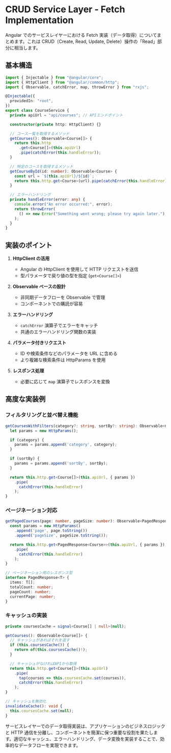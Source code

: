# CRUD Service Layer - Fetch Implementation

Angular でのサービスレイヤーにおける Fetch 実装（データ取得）についてまとめます。これは CRUD（Create, Read, Update, Delete）操作の「Read」部分に相当します。

## 基本構造

```typescript
import { Injectable } from "@angular/core";
import { HttpClient } from "@angular/common/http";
import { Observable, catchError, map, throwError } from "rxjs";

@Injectable({
  providedIn: "root",
})
export class CourseService {
  private apiUrl = "api/courses"; // APIエンドポイント

  constructor(private http: HttpClient) {}

  // コース一覧を取得するメソッド
  getCourses(): Observable<Course[]> {
    return this.http
      .get<Course[]>(this.apiUrl)
      .pipe(catchError(this.handleError));
  }

  // 特定のコースを取得するメソッド
  getCourseById(id: number): Observable<Course> {
    const url = `${this.apiUrl}/${id}`;
    return this.http.get<Course>(url).pipe(catchError(this.handleError));
  }

  // エラーハンドリング
  private handleError(error: any) {
    console.error("An error occurred:", error);
    return throwError(
      () => new Error("Something went wrong; please try again later.")
    );
  }
}
```

## 実装のポイント

1. **HttpClient の活用**

   - Angular の HttpClient を使用して HTTP リクエストを送信
   - 型パラメータで戻り値の型を指定 (`get<Course[]>`)

2. **Observable ベースの設計**

   - 非同期データフローを Observable で管理
   - コンポーネントでの購読が容易

3. **エラーハンドリング**

   - `catchError` 演算子でエラーをキャッチ
   - 共通のエラーハンドリング関数の実装

4. **パラメータ付きリクエスト**

   - ID や検索条件などのパラメータを URL に含める
   - より複雑な検索条件は HttpParams を使用

5. **レスポンス処理**
   - 必要に応じて `map` 演算子でレスポンスを変換

## 高度な実装例

### フィルタリングと並べ替え機能

```typescript
getCoursesWithFilters(category?: string, sortBy?: string): Observable<Course[]> {
  let params = new HttpParams();

  if (category) {
    params = params.append('category', category);
  }

  if (sortBy) {
    params = params.append('sortBy', sortBy);
  }

  return this.http.get<Course[]>(this.apiUrl, { params })
    .pipe(
      catchError(this.handleError)
    );
}
```

### ページネーション対応

```typescript
getPagedCourses(page: number, pageSize: number): Observable<PagedResponse<Course>> {
  const params = new HttpParams()
    .append('page', page.toString())
    .append('pageSize', pageSize.toString());

  return this.http.get<PagedResponse<Course>>(this.apiUrl, { params })
    .pipe(
      catchError(this.handleError)
    );
}

// ページネーション用のレスポンス型
interface PagedResponse<T> {
  items: T[];
  totalCount: number;
  pageCount: number;
  currentPage: number;
}
```

### キャッシュの実装

```typescript
private coursesCache = signal<Course[] | null>(null);

getCourses(): Observable<Course[]> {
  // キャッシュがあればそれを返す
  if (this.coursesCache()) {
    return of(this.coursesCache()!);
  }

  // キャッシュがなければAPIから取得
  return this.http.get<Course[]>(this.apiUrl)
    .pipe(
      tap(courses => this.coursesCache.set(courses)),
      catchError(this.handleError)
    );
}

// キャッシュを無効化
invalidateCache(): void {
  this.coursesCache.set(null);
}
```

サービスレイヤーでのデータ取得実装は、アプリケーションのビジネスロジックと HTTP 通信を分離し、コンポーネントを簡潔に保つ重要な役割を果たします。適切なキャッシュ、エラーハンドリング、データ変換を実装することで、効率的なデータフローを実現できます。
